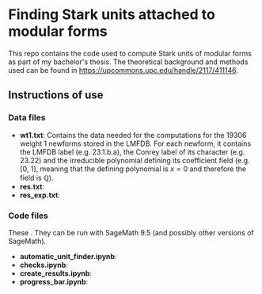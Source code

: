 # Finding Stark units attached to modular forms

This repo contains the code used to compute Stark units of modular forms as part of my bachelor's thesis. 
The theoretical background and methods used can be found in https://upcommons.upc.edu/handle/2117/411146. 

## Instructions of use


### Data files

- **wt1.txt**: Contains the data needed for the computations for the 19306 weight 1 newforms stored in the LMFDB. For each newform, it contains the LMFDB label (e.g. 23.1.b.a), the Conrey label of its character (e.g. 23.22) and the irreducible polynomial defining its coefficient field (e.g. [0, 1], meaning that the defining polynomial is $x=0$ and therefore the field is $\mathbb{Q}$). 
- **res.txt**:
- **res_exp.txt**:

### Code files

These . They can be run with SageMath 9.5 (and possibly other versions of SageMath). 

- **automatic_unit_finder.ipynb**:
- **checks.ipynb**:
- **create_results.ipynb**:
- **progress_bar.ipynb**:

